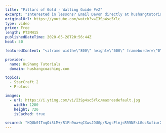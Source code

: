 ```yaml
---
title: "Pillars of Gold - Walling Guide PvZ"
excerpt: "Interested in lessons? Email Devon directly at hushangtutorials@outlook.com ------------------------------------------------------------------------------------------------------- Want to support HuShang Tutorials directly? Patreon is a website where you can contribute a monthly donation that will help"
originalUrl: https://youtube.com/watch?v=I3Sp4sc5Ylc
type: video
price: Free
length: PT3M41S
publishedDateTime: 2020-05-28T20:56:44Z
heat: 50

featuredContent: "<iframe width=\"800\" height=\"500\" frameborder=\"0\" src=\"https://www.youtube.com/embed/I3Sp4sc5Ylc\" allow=\"accelerometer; autoplay; encrypted-media; gyroscope; picture-in-picture\" allowfullscreen></iframe>"

provider:
  name: HuShang Tutorials
  domain: hushangcoaching.com

topics:
  - StarCraft 2
  - Protoss

images:
  - url: https://i.ytimg.com/vi/I3Sp4sc5Ylc/maxresdefault.jpg
    width: 1280
    height: 720
    isCached: true

secured: "KQUb01TnqOiSLM+/R1Ph9ua+qCXwsJDUGp/RzgsFlmjsR55NEsLGocSxfiurXevV/Hl4Q6WGKZWI6a1z26Ej9saaLt3+gFQMWtWDrnG+mJPi9bjbCNg5aQE8RnfVocz6GUHFQHuaxKzXfpXT8n89Zbj6NtWWgogd61kd0BMyULbKRq8sr95Toy5KT8IoE8QYXRg/wFs1NdbjhMMq2dXkGyqj34lZxoBDq1N32vYGwgFH5rUasgvPK3G7mMzrKwLoMEFEVYZEWPm00jQnd0sE0I7/TJqoXGcpRF7zV1mvZQYnswdHo5wg3vTjtsAsEpKMr0Ai88ieKb9nuyxwSKDz17ceWcCxFd1c8YcFWwGK2EwauC1bFPnTgtP82Tce+PVFCrQS7JPXF11txHgpeBQvbxspBe1fQgMELdCiG2CD0Lw=;+GKzXWlYBZyj3EYC8YPuwg=="
---
```


